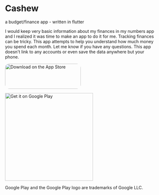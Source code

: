 # Cashew 
a budget/finance app - written in flutter

I would keep very basic information about my finances in my numbers app and I realized it was time to make an app to do it for me. 
Tracking finances can be tricky. This app attempts to help you understand how much money you spend each month. Let me know if you have any questions. This app doesn't link to any accounts or even save the data anywhere but your phone.

<a href="https://apps.apple.com/us/app/cashew-monthly-nut/id1617133021?itsct=apps_box_badge&amp;itscg=30200" style="display: inline-block; overflow: hidden; border-radius: 13px; width: 250px; height: 83px;"><img src="https://tools.applemediaservices.com/api/badges/download-on-the-app-store/black/en-us?size=250x83&amp;releaseDate=1461542400&h=0b0afb667ea62f9108846f6ea8215e75" alt="Download on the App Store" style="border-radius: 13px; width: 250px; height: 83px;"></a>

<a href='https://play.google.com/store/apps/details?id=com.ChrisStayte.PhotoCollector&pcampaignid=pcampaignidMKT-Other-global-all-co-prtnr-py-PartBadge-Mar2515-1'><img style="width: 290px;" alt='Get it on Google Play' src='https://play.google.com/intl/en_us/badges/static/images/badges/en_badge_web_generic.png'/></a>

Google Play and the Google Play logo are trademarks of Google LLC.
